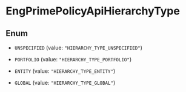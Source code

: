 
# EngPrimePolicyApiHierarchyType

## Enum


* `UNSPECIFIED` (value: `"HIERARCHY_TYPE_UNSPECIFIED"`)

* `PORTFOLIO` (value: `"HIERARCHY_TYPE_PORTFOLIO"`)

* `ENTITY` (value: `"HIERARCHY_TYPE_ENTITY"`)

* `GLOBAL` (value: `"HIERARCHY_TYPE_GLOBAL"`)



